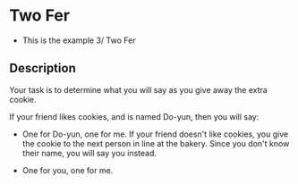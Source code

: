 # Two Fer
- This is the example 3/ Two Fer
​
## Description
Your task is to determine what you will say as you give away the extra cookie.

If your friend likes cookies, and is named Do-yun, then you will say:

- One for Do-yun, one for me.
If your friend doesn't like cookies, you give the cookie to the next person in line at the bakery. Since you don't know their name, you will say you instead.

- One for you, one for me.


